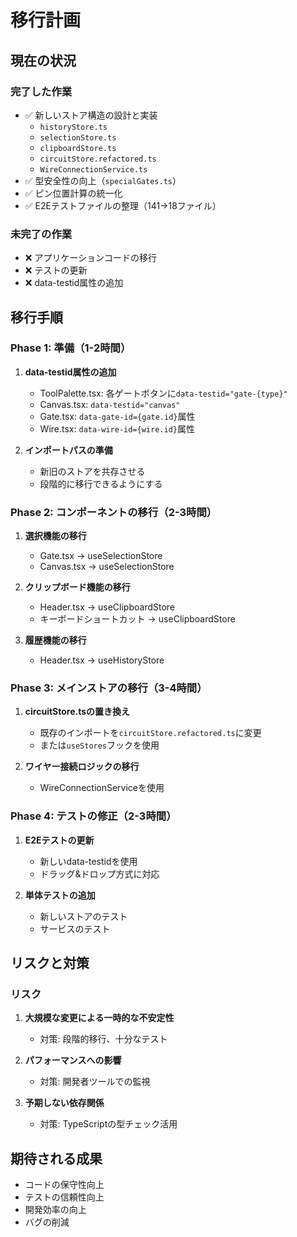 # 移行計画

## 現在の状況

### 完了した作業
- ✅ 新しいストア構造の設計と実装
  - `historyStore.ts`
  - `selectionStore.ts` 
  - `clipboardStore.ts`
  - `circuitStore.refactored.ts`
  - `WireConnectionService.ts`
- ✅ 型安全性の向上（`specialGates.ts`）
- ✅ ピン位置計算の統一化
- ✅ E2Eテストファイルの整理（141→18ファイル）

### 未完了の作業
- ❌ アプリケーションコードの移行
- ❌ テストの更新
- ❌ data-testid属性の追加

## 移行手順

### Phase 1: 準備（1-2時間）
1. **data-testid属性の追加**
   - ToolPalette.tsx: 各ゲートボタンに`data-testid="gate-{type}"`
   - Canvas.tsx: `data-testid="canvas"`
   - Gate.tsx: `data-gate-id={gate.id}`属性
   - Wire.tsx: `data-wire-id={wire.id}`属性

2. **インポートパスの準備**
   - 新旧のストアを共存させる
   - 段階的に移行できるようにする

### Phase 2: コンポーネントの移行（2-3時間）
1. **選択機能の移行**
   - Gate.tsx → useSelectionStore
   - Canvas.tsx → useSelectionStore

2. **クリップボード機能の移行**
   - Header.tsx → useClipboardStore
   - キーボードショートカット → useClipboardStore

3. **履歴機能の移行**
   - Header.tsx → useHistoryStore

### Phase 3: メインストアの移行（3-4時間）
1. **circuitStore.tsの置き換え**
   - 既存のインポートを`circuitStore.refactored.ts`に変更
   - または`useStores`フックを使用

2. **ワイヤー接続ロジックの移行**
   - WireConnectionServiceを使用

### Phase 4: テストの修正（2-3時間）
1. **E2Eテストの更新**
   - 新しいdata-testidを使用
   - ドラッグ&ドロップ方式に対応

2. **単体テストの追加**
   - 新しいストアのテスト
   - サービスのテスト

## リスクと対策

### リスク
1. **大規模な変更による一時的な不安定性**
   - 対策: 段階的移行、十分なテスト

2. **パフォーマンスへの影響**
   - 対策: 開発者ツールでの監視

3. **予期しない依存関係**
   - 対策: TypeScriptの型チェック活用

## 期待される成果
- コードの保守性向上
- テストの信頼性向上
- 開発効率の向上
- バグの削減